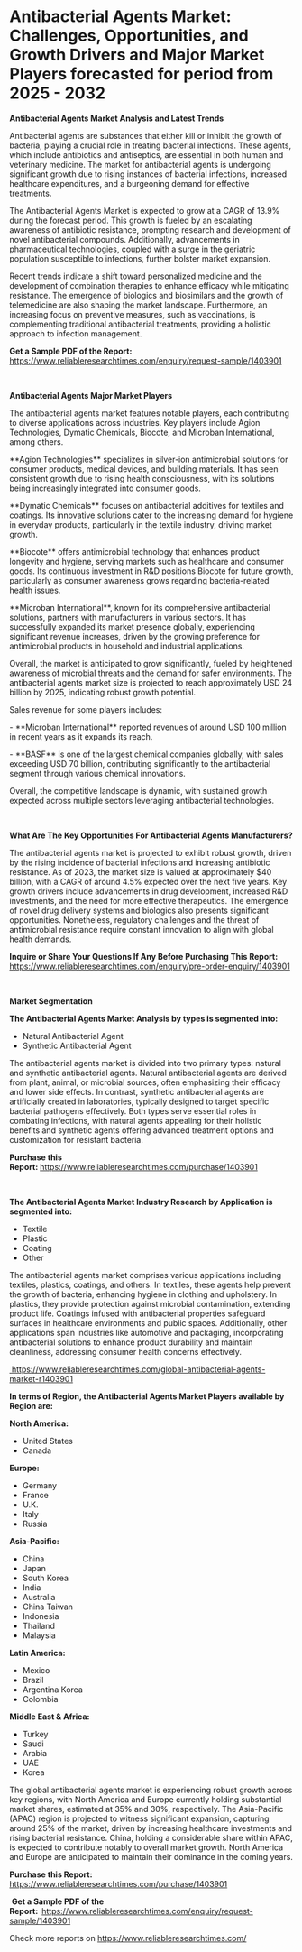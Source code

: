 <p><h1>Antibacterial Agents Market: Challenges, Opportunities, and Growth Drivers and Major Market Players forecasted for period from 2025 - 2032</h1></p><p><strong>Antibacterial Agents Market Analysis and Latest Trends</strong></p>
<p><p>Antibacterial agents are substances that either kill or inhibit the growth of bacteria, playing a crucial role in treating bacterial infections. These agents, which include antibiotics and antiseptics, are essential in both human and veterinary medicine. The market for antibacterial agents is undergoing significant growth due to rising instances of bacterial infections, increased healthcare expenditures, and a burgeoning demand for effective treatments.</p><p>The Antibacterial Agents Market is expected to grow at a CAGR of 13.9% during the forecast period. This growth is fueled by an escalating awareness of antibiotic resistance, prompting research and development of novel antibacterial compounds. Additionally, advancements in pharmaceutical technologies, coupled with a surge in the geriatric population susceptible to infections, further bolster market expansion. </p><p>Recent trends indicate a shift toward personalized medicine and the development of combination therapies to enhance efficacy while mitigating resistance. The emergence of biologics and biosimilars and the growth of telemedicine are also shaping the market landscape. Furthermore, an increasing focus on preventive measures, such as vaccinations, is complementing traditional antibacterial treatments, providing a holistic approach to infection management.</p></p>
<p><strong>Get a Sample PDF of the Report:&nbsp;</strong> <a href="https://www.reliableresearchtimes.com/enquiry/request-sample/1403901?utm_campaign=2638&utm_medium=2&utm_source=Github&utm_content=ia&utm_term=28032025&utm_id=antibacterial-agents">https://www.reliableresearchtimes.com/enquiry/request-sample/1403901</a></p>
<p>&nbsp;</p>
<p><strong>Antibacterial Agents Major Market Players</strong></p>
<p><p>The antibacterial agents market features notable players, each contributing to diverse applications across industries. Key players include Agion Technologies, Dymatic Chemicals, Biocote, and Microban International, among others. </p><p>**Agion Technologies** specializes in silver-ion antimicrobial solutions for consumer products, medical devices, and building materials. It has seen consistent growth due to rising health consciousness, with its solutions being increasingly integrated into consumer goods. </p><p>**Dymatic Chemicals** focuses on antibacterial additives for textiles and coatings. Its innovative solutions cater to the increasing demand for hygiene in everyday products, particularly in the textile industry, driving market growth. </p><p>**Biocote** offers antimicrobial technology that enhances product longevity and hygiene, serving markets such as healthcare and consumer goods. Its continuous investment in R&D positions Biocote for future growth, particularly as consumer awareness grows regarding bacteria-related health issues.</p><p>**Microban International**, known for its comprehensive antibacterial solutions, partners with manufacturers in various sectors. It has successfully expanded its market presence globally, experiencing significant revenue increases, driven by the growing preference for antimicrobial products in household and industrial applications.</p><p>Overall, the market is anticipated to grow significantly, fueled by heightened awareness of microbial threats and the demand for safer environments. The antibacterial agents market size is projected to reach approximately USD 24 billion by 2025, indicating robust growth potential.</p><p>Sales revenue for some players includes:</p><p>- **Microban International** reported revenues of around USD 100 million in recent years as it expands its reach.</p><p>- **BASF** is one of the largest chemical companies globally, with sales exceeding USD 70 billion, contributing significantly to the antibacterial segment through various chemical innovations.</p><p>Overall, the competitive landscape is dynamic, with sustained growth expected across multiple sectors leveraging antibacterial technologies.</p></p>
<p>&nbsp;</p>
<p><strong>What Are The Key Opportunities For Antibacterial Agents Manufacturers?</strong></p>
<p><p>The antibacterial agents market is projected to exhibit robust growth, driven by the rising incidence of bacterial infections and increasing antibiotic resistance. As of 2023, the market size is valued at approximately $40 billion, with a CAGR of around 4.5% expected over the next five years. Key growth drivers include advancements in drug development, increased R&D investments, and the need for more effective therapeutics. The emergence of novel drug delivery systems and biologics also presents significant opportunities. Nonetheless, regulatory challenges and the threat of antimicrobial resistance require constant innovation to align with global health demands.</p></p>
<p><strong>Inquire or Share Your Questions If Any Before Purchasing This Report:</strong> <a href="https://www.reliableresearchtimes.com/enquiry/pre-order-enquiry/1403901?utm_campaign=2638&utm_medium=2&utm_source=Github&utm_content=ia&utm_term=28032025&utm_id=antibacterial-agents">https://www.reliableresearchtimes.com/enquiry/pre-order-enquiry/1403901</a></p>
<p>&nbsp;</p>
<p><strong>Market Segmentation</strong></p>
<p><strong>The Antibacterial Agents Market Analysis by types is segmented into:</strong></p>
<p><ul><li>Natural Antibacterial Agent</li><li>Synthetic Antibacterial Agent</li></ul></p>
<p><p>The antibacterial agents market is divided into two primary types: natural and synthetic antibacterial agents. Natural antibacterial agents are derived from plant, animal, or microbial sources, often emphasizing their efficacy and lower side effects. In contrast, synthetic antibacterial agents are artificially created in laboratories, typically designed to target specific bacterial pathogens effectively. Both types serve essential roles in combating infections, with natural agents appealing for their holistic benefits and synthetic agents offering advanced treatment options and customization for resistant bacteria.</p></p>
<p><strong>Purchase this Report:&nbsp;</strong><a href="https://www.reliableresearchtimes.com/purchase/1403901?utm_campaign=2638&utm_medium=2&utm_source=Github&utm_content=ia&utm_term=28032025&utm_id=antibacterial-agents">https://www.reliableresearchtimes.com/purchase/1403901</a></p>
<p>&nbsp;</p>
<p><strong>The Antibacterial Agents Market Industry Research by Application is segmented into:</strong></p>
<p><ul><li>Textile</li><li>Plastic</li><li>Coating</li><li>Other</li></ul></p>
<p><p>The antibacterial agents market comprises various applications including textiles, plastics, coatings, and others. In textiles, these agents help prevent the growth of bacteria, enhancing hygiene in clothing and upholstery. In plastics, they provide protection against microbial contamination, extending product life. Coatings infused with antibacterial properties safeguard surfaces in healthcare environments and public spaces. Additionally, other applications span industries like automotive and packaging, incorporating antibacterial solutions to enhance product durability and maintain cleanliness, addressing consumer health concerns effectively.</p></p>
<p><a href="https://www.reliableresearchtimes.com/global-antibacterial-agents-market-r1403901?utm_campaign=2638&utm_medium=2&utm_source=Github&utm_content=ia&utm_term=28032025&utm_id=antibacterial-agents">&nbsp;https://www.reliableresearchtimes.com/global-antibacterial-agents-market-r1403901</a></p>
<p><strong>In terms of Region, the Antibacterial Agents Market Players available by Region are:</strong></p>
<p>
    <p> <strong> North America: </strong>
        <ul>
            <li>United States</li>
            <li>Canada</li>
        </ul>
        </p> 
    <p> <strong> Europe: </strong>
        <ul>
            <li>Germany</li>
            <li>France</li>
            <li>U.K.</li>
            <li>Italy</li>
            <li>Russia</li>
        </ul>
        </p> 
    <p> <strong> Asia-Pacific: </strong>
        <ul>
            <li>China</li>
            <li>Japan</li>
            <li>South Korea</li>
            <li>India</li>
            <li>Australia</li>
            <li>China Taiwan</li>
            <li>Indonesia</li>
            <li>Thailand</li>
            <li>Malaysia</li>
        </ul>
        </p> 
    <p> <strong> Latin America: </strong>
        <ul>
            <li>Mexico</li>
            <li>Brazil</li>
            <li>Argentina Korea</li>
            <li>Colombia</li>
        </ul>
        </p> 
    <p> <strong> Middle East & Africa: </strong>
        <ul>
            <li>Turkey</li>
            <li>Saudi</li>
            <li>Arabia</li>
            <li>UAE</li>
            <li>Korea</li>
        </ul>
    </p>
    </p>
<p><p>The global antibacterial agents market is experiencing robust growth across key regions, with North America and Europe currently holding substantial market shares, estimated at 35% and 30%, respectively. The Asia-Pacific (APAC) region is projected to witness significant expansion, capturing around 25% of the market, driven by increasing healthcare investments and rising bacterial resistance. China, holding a considerable share within APAC, is expected to contribute notably to overall market growth. North America and Europe are anticipated to maintain their dominance in the coming years.</p></p>
<p><strong>Purchase this Report: </strong><a href="https://www.reliableresearchtimes.com/purchase/1403901?utm_campaign=2638&utm_medium=2&utm_source=Github&utm_content=ia&utm_term=28032025&utm_id=antibacterial-agents">https://www.reliableresearchtimes.com/purchase/1403901</a></p>
<p>&nbsp;<strong>Get a Sample PDF of the Report:&nbsp;&nbsp;</strong><a href="https://www.reliableresearchtimes.com/enquiry/request-sample/1403901?utm_campaign=2638&utm_medium=2&utm_source=Github&utm_content=ia&utm_term=28032025&utm_id=antibacterial-agents">https://www.reliableresearchtimes.com/enquiry/request-sample/1403901</a></p>
<p><strong></strong></p>
<p>Check more reports on <a href="https://www.reliableresearchtimes.com/?utm_campaign=2638&utm_medium=2&utm_source=Github&utm_content=ia&utm_term=28032025&utm_id=antibacterial-agents">https://www.reliableresearchtimes.com/</a></p>